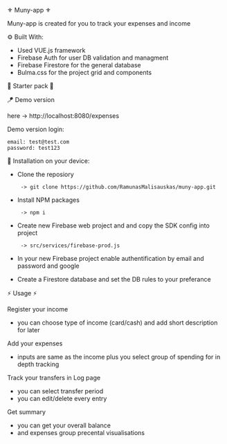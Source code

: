 ⚜️ Muny-app ⚜️

   Muny-app is created for you to track your expenses and income
  

  ⚙️ Built With:
  - Used VUE.js framework
  - Firebase Auth for user DB validation and managment
  - Firebase Firestore for the general database
  - Bulma.css for the project grid and components
  
  

🧿 Starter pack 🧿

  🪁 Demo version 
  
  here ->  http://localhost:8080/expenses
  
  Demo version login:
  
    email: test@test.com
    password: test123
  

  💾 Installation on your device:
  
  - Clone the reposiory 
   
         -> git clone https://github.com/RamunasMalisauskas/muny-app.git
    
  - Install NPM packages 
    
         -> npm i
    
  - Create new Firebase web project and and copy the SDK config into project
    
         -> src/services/firebase-prod.js
    
  - In your new Firebase project enable authentification by email and password and google
  
  - Create a Firestore database and set the DB rules to your preferance
  


⚡️ Usage ⚡️

  Register your income
   - you can choose type of income (card/cash) and add short description for later
    
  Add your expenses 
   - inputs are same as the income plus you select group of spending for in depth tracking
   
  Track your transfers in Log page
   - you can select transfer period
   - you can edit/delete every entry
    
  Get summary
   - you can get your overall balance
   - and expenses group precental visualisations
